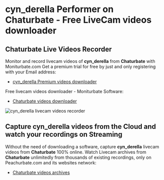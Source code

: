 # cyn_derella Performer on Chaturbate - Free LiveCam videos downloader

## Chaturbate Live Videos Recorder

Monitor and record livecam videos of **cyn_derella** from **Chaturbate** with Moniturbate.com
Get a premium trial for free by just and only registering with your Email address:
* [cyn_derella Premium videos downloader](https://moniturbate.com/request-demo-licence-key.html)

Free livecam videos downloader - Moniturbate Software:
* [Chaturbate videos downloader](https://moniturbate.com/moniturbate-download-software.html)

![cyn_derella livecam videos recorder](https://peachurnet.com/templates/moniturbate-software.png)


## Capture cyn_derella videos from the Cloud and watch your recordings on Streaming

Without the need of downloading a software, capture **cyn_derella** livecam videos from **Chaturbate** 100% online.
Watch Livecam archives from **Chaturbate** unlimitedly from thousands of existing recordings, only on Peachurbate.com and its websites network:
* [Chaturbate videos archives](https://peachurnet.com/)